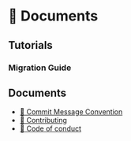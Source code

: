 # 📄 Documents

## Tutorials

### Migration Guide

## Documents
- [📌 Commit Message Convention](../../../docs/COMMIT_MESSAGE_CONVENTION.md)
- [📌 Contributing ](../../../CONTRIBUTING.md)
- [📌 Code of conduct ](../../../CODE_OF_CONDUCT.md)

